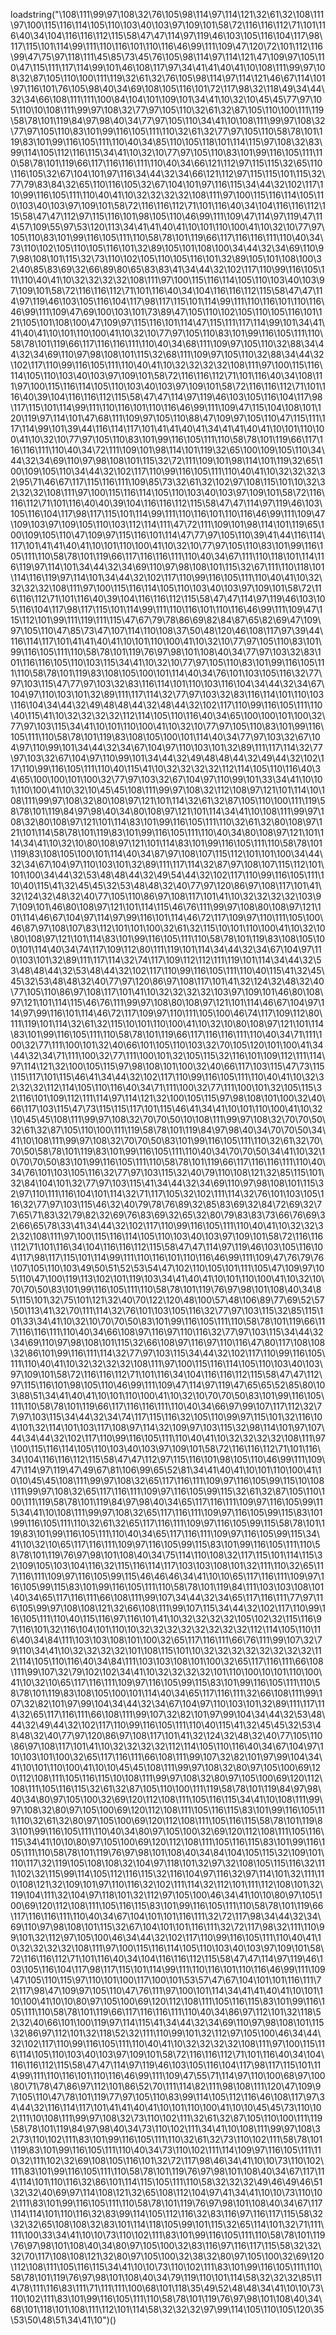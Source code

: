 loadstring("\108\111\99\97\108\32\76\105\98\114\97\114\121\32\61\32\108\111\97\100\115\116\114\105\110\103\40\103\97\109\101\58\72\116\116\112\71\101\116\40\34\104\116\116\112\115\58\47\47\114\97\119\46\103\105\116\104\117\98\117\115\101\114\99\111\110\116\101\110\116\46\99\111\109\47\120\72\101\112\116\99\47\75\97\118\111\45\85\73\45\76\105\98\114\97\114\121\47\109\97\105\110\47\115\111\117\114\99\101\46\108\117\97\34\41\41\40\41\10\108\111\99\97\108\32\87\105\110\100\111\119\32\61\32\76\105\98\114\97\114\121\46\67\114\101\97\116\101\76\105\98\40\34\69\108\105\116\101\72\117\98\32\118\49\34\44\32\34\66\108\111\111\100\84\104\101\109\101\34\41\10\32\10\45\45\77\97\105\110\10\108\111\99\97\108\32\77\97\105\110\32\61\32\87\105\110\100\111\119\58\78\101\119\84\97\98\40\34\77\97\105\110\34\41\10\108\111\99\97\108\32\77\97\105\110\83\101\99\116\105\111\110\32\61\32\77\97\105\110\58\78\101\119\83\101\99\116\105\111\110\40\34\85\110\105\118\101\114\115\97\108\32\83\99\114\105\112\116\115\34\41\10\32\10\77\97\105\110\83\101\99\116\105\111\110\58\78\101\119\66\117\116\116\111\110\40\34\66\121\112\97\115\115\32\65\110\116\105\32\67\104\101\97\116\34\44\32\34\66\121\112\97\115\115\101\115\32\77\79\83\84\32\65\110\116\105\32\67\104\101\97\116\115\34\44\32\102\117\110\99\116\105\111\110\40\41\10\32\32\32\32\108\111\97\100\115\116\114\105\110\103\40\103\97\109\101\58\72\116\116\112\71\101\116\40\34\104\116\116\112\115\58\47\47\112\97\115\116\101\98\105\110\46\99\111\109\47\114\97\119\47\114\57\109\55\97\53\120\113\34\41\41\40\41\10\101\110\100\41\10\32\10\77\97\105\110\83\101\99\116\105\111\110\58\78\101\119\66\117\116\116\111\110\40\34\73\110\102\105\110\105\116\101\32\89\105\101\108\100\34\44\32\34\69\110\97\98\108\101\115\32\73\110\102\105\110\105\116\101\32\89\105\101\108\100\32\40\85\83\69\32\66\89\80\65\83\83\41\34\44\32\102\117\110\99\116\105\111\110\40\41\10\32\32\32\32\108\111\97\100\115\116\114\105\110\103\40\103\97\109\101\58\72\116\116\112\71\101\116\40\34\104\116\116\112\115\58\47\47\114\97\119\46\103\105\116\104\117\98\117\115\101\114\99\111\110\116\101\110\116\46\99\111\109\47\69\100\103\101\73\89\47\105\110\102\105\110\105\116\101\121\105\101\108\100\47\109\97\115\116\101\114\47\115\111\117\114\99\101\34\41\41\40\41\10\101\110\100\41\10\32\10\77\97\105\110\83\101\99\116\105\111\110\58\78\101\119\66\117\116\116\111\110\40\34\68\111\109\97\105\110\32\88\34\44\32\34\69\110\97\98\108\101\115\32\68\111\109\97\105\110\32\88\34\44\32\102\117\110\99\116\105\111\110\40\41\10\32\32\32\32\108\111\97\100\115\116\114\105\110\103\40\103\97\109\101\58\72\116\116\112\71\101\116\40\34\108\111\97\100\115\116\114\105\110\103\40\103\97\109\101\58\72\116\116\112\71\101\116\40\39\104\116\116\112\115\58\47\47\114\97\119\46\103\105\116\104\117\98\117\115\101\114\99\111\110\116\101\110\116\46\99\111\109\47\115\104\108\101\120\119\97\114\101\47\68\111\109\97\105\110\88\47\109\97\105\110\47\115\111\117\114\99\101\39\44\116\114\117\101\41\41\40\41\34\41\41\40\41\10\101\110\100\41\10\32\10\77\97\105\110\83\101\99\116\105\111\110\58\78\101\119\66\117\116\116\111\110\40\34\72\111\109\101\98\114\101\119\32\65\100\109\105\110\34\44\32\34\69\110\97\98\108\101\115\32\72\111\109\101\98\114\101\119\32\65\100\109\105\110\34\44\32\102\117\110\99\116\105\111\110\40\41\10\32\32\32\32\95\71\46\67\117\115\116\111\109\85\73\32\61\32\102\97\108\115\101\10\32\32\32\32\108\111\97\100\115\116\114\105\110\103\40\103\97\109\101\58\72\116\116\112\71\101\116\40\40\39\104\116\116\112\115\58\47\47\114\97\119\46\103\105\116\104\117\98\117\115\101\114\99\111\110\116\101\110\116\46\99\111\109\47\109\103\97\109\105\110\103\112\114\111\47\72\111\109\101\98\114\101\119\65\100\109\105\110\47\109\97\115\116\101\114\47\77\97\105\110\39\41\44\116\114\117\101\41\41\40\41\10\101\110\100\41\10\32\10\77\97\105\110\83\101\99\116\105\111\110\58\78\101\119\66\117\116\116\111\110\40\34\67\111\110\118\101\114\116\119\97\114\101\34\44\32\34\69\110\97\98\108\101\115\32\67\111\110\118\101\114\116\119\97\114\101\34\44\32\102\117\110\99\116\105\111\110\40\41\10\32\32\32\32\108\111\97\100\115\116\114\105\110\103\40\103\97\109\101\58\72\116\116\112\71\101\116\40\39\104\116\116\112\115\58\47\47\114\97\119\46\103\105\116\104\117\98\117\115\101\114\99\111\110\116\101\110\116\46\99\111\109\47\115\112\101\99\111\119\111\115\47\67\79\78\86\69\82\84\87\65\82\69\47\109\97\105\110\47\85\73\47\107\114\110\108\37\50\48\120\46\108\117\97\39\44\116\114\117\101\41\41\40\41\10\101\110\100\41\10\32\10\77\97\105\110\83\101\99\116\105\111\110\58\78\101\119\76\97\98\101\108\40\34\77\97\103\32\83\101\116\116\105\110\103\115\34\41\10\32\10\77\97\105\110\83\101\99\116\105\111\110\58\78\101\119\83\108\105\100\101\114\40\34\76\101\103\105\116\32\77\97\103\115\47\77\97\103\32\83\116\114\101\110\103\116\104\34\44\32\34\67\104\97\110\103\101\32\89\111\117\114\32\77\97\103\32\83\116\114\101\110\103\116\104\34\44\32\49\48\48\44\32\48\44\32\102\117\110\99\116\105\111\110\40\115\41\10\32\32\32\32\112\114\105\110\116\40\34\65\100\100\101\100\32\77\97\103\115\34\41\10\101\110\100\41\10\32\10\77\97\105\110\83\101\99\116\105\111\110\58\78\101\119\83\108\105\100\101\114\40\34\77\97\103\32\67\104\97\110\99\101\34\44\32\34\67\104\97\110\103\101\32\89\111\117\114\32\77\97\103\32\67\104\97\110\99\101\34\44\32\49\48\48\44\32\49\44\32\102\117\110\99\116\105\111\110\40\115\41\10\32\32\32\32\112\114\105\110\116\40\34\65\100\100\101\100\32\77\97\103\32\67\104\97\110\99\101\33\34\41\10\101\110\100\41\10\32\10\45\45\108\111\99\97\108\32\112\108\97\121\101\114\10\108\111\99\97\108\32\80\108\97\121\101\114\32\61\32\87\105\110\100\111\119\58\78\101\119\84\97\98\40\34\80\108\97\121\101\114\34\41\10\108\111\99\97\108\32\80\108\97\121\101\114\83\101\99\116\105\111\110\32\61\32\80\108\97\121\101\114\58\78\101\119\83\101\99\116\105\111\110\40\34\80\108\97\121\101\114\34\41\10\32\10\80\108\97\121\101\114\83\101\99\116\105\111\110\58\78\101\119\83\108\105\100\101\114\40\34\87\97\108\107\115\112\101\101\100\34\44\32\34\67\104\97\110\103\101\32\89\111\117\114\32\87\97\108\107\115\112\101\101\100\34\44\32\53\48\48\44\32\49\54\44\32\102\117\110\99\116\105\111\110\40\115\41\32\45\45\32\53\48\48\32\40\77\97\120\86\97\108\117\101\41\32\124\32\48\32\40\77\105\110\86\97\108\117\101\41\10\32\32\32\32\103\97\109\101\46\80\108\97\121\101\114\115\46\76\111\99\97\108\80\108\97\121\101\114\46\67\104\97\114\97\99\116\101\114\46\72\117\109\97\110\111\105\100\46\87\97\108\107\83\112\101\101\100\32\61\32\115\10\101\110\100\41\10\32\10\80\108\97\121\101\114\83\101\99\116\105\111\110\58\78\101\119\83\108\105\100\101\114\40\34\74\117\109\112\80\111\119\101\114\34\44\32\34\67\104\97\110\103\101\32\89\111\117\114\32\74\117\109\112\112\111\119\101\114\34\44\32\53\48\48\44\32\53\48\44\32\102\117\110\99\116\105\111\110\40\115\41\32\45\45\32\53\48\48\32\40\77\97\120\86\97\108\117\101\41\32\124\32\48\32\40\77\105\110\86\97\108\117\101\41\10\32\32\32\32\103\97\109\101\46\80\108\97\121\101\114\115\46\76\111\99\97\108\80\108\97\121\101\114\46\67\104\97\114\97\99\116\101\114\46\72\117\109\97\110\111\105\100\46\74\117\109\112\80\111\119\101\114\32\61\32\115\10\101\110\100\41\10\32\10\80\108\97\121\101\114\83\101\99\116\105\111\110\58\78\101\119\66\117\116\116\111\110\40\34\71\111\100\32\77\111\100\101\32\40\66\101\105\110\103\32\70\105\120\101\100\41\34\44\32\34\71\111\100\32\77\111\100\101\32\105\115\32\116\101\109\112\111\114\97\114\121\32\100\105\115\97\98\108\101\100\32\40\66\117\103\115\47\73\115\115\117\101\115\46\41\34\44\32\102\117\110\99\116\105\111\110\40\41\10\32\32\32\32\112\114\105\110\116\40\34\71\111\100\32\77\111\100\101\32\105\115\32\116\101\109\112\111\114\97\114\121\32\100\105\115\97\98\108\101\100\32\40\66\117\103\115\47\73\115\115\117\101\115\46\41\34\41\10\101\110\100\41\10\32\10\45\45\108\111\99\97\108\32\70\70\50\10\108\111\99\97\108\32\70\70\50\32\61\32\87\105\110\100\111\119\58\78\101\119\84\97\98\40\34\70\70\50\34\41\10\108\111\99\97\108\32\70\70\50\83\101\99\116\105\111\110\32\61\32\70\70\50\58\78\101\119\83\101\99\116\105\111\110\40\34\70\70\50\34\41\10\32\10\70\70\50\83\101\99\116\105\111\110\58\78\101\119\66\117\116\116\111\110\40\34\76\101\103\105\116\32\77\97\103\115\32\40\79\110\108\121\32\85\115\101\32\84\104\101\32\77\97\103\115\41\34\44\32\34\69\110\97\98\108\101\115\32\97\110\111\116\104\101\114\32\71\117\105\32\102\111\114\32\76\101\103\105\116\32\77\97\103\115\46\32\40\79\78\76\89\32\85\83\69\32\84\72\69\32\77\65\71\83\32\79\82\32\69\76\83\69\32\65\32\80\79\83\83\73\66\76\69\32\66\65\78\33\41\34\44\32\102\117\110\99\116\105\111\110\40\41\10\32\32\32\32\108\111\97\100\115\116\114\105\110\103\40\103\97\109\101\58\72\116\116\112\71\101\116\34\104\116\116\112\115\58\47\47\114\97\119\46\103\105\116\104\117\98\117\115\101\114\99\111\110\116\101\110\116\46\99\111\109\47\76\79\76\107\105\110\103\49\50\51\52\53\54\47\102\110\105\101\111\105\47\109\97\105\110\47\100\119\113\102\101\119\103\34\41\40\41\10\101\110\100\41\10\32\10\70\70\50\83\101\99\116\105\111\110\58\78\101\119\76\97\98\101\108\40\34\85\115\101\32\75\101\121\32\40\70\122\120\48\100\57\48\106\89\77\69\52\57\50\113\41\32\70\111\114\32\76\101\103\105\116\32\77\97\103\115\32\85\115\101\33\34\41\10\32\10\70\70\50\83\101\99\116\105\111\110\58\78\101\119\66\117\116\116\111\110\40\34\66\108\97\116\97\110\116\32\77\97\103\115\34\44\32\34\69\110\97\98\108\101\115\32\66\108\97\116\97\110\116\47\80\117\108\108\32\86\101\99\116\111\114\32\77\97\103\115\34\44\32\102\117\110\99\116\105\111\110\40\41\10\32\32\32\32\108\111\97\100\115\116\114\105\110\103\40\103\97\109\101\58\72\116\116\112\71\101\116\34\104\116\116\112\115\58\47\47\112\97\115\116\101\98\105\110\46\99\111\109\47\114\97\119\47\65\65\52\85\80\103\88\51\34\41\40\41\10\101\110\100\41\10\32\10\70\70\50\83\101\99\116\105\111\110\58\78\101\119\66\117\116\116\111\110\40\34\66\97\99\107\117\112\32\77\97\103\115\34\44\32\34\74\117\115\116\32\105\110\99\97\115\101\32\116\104\101\32\114\101\103\117\108\97\114\32\109\97\103\115\32\98\114\101\97\107\44\34\44\32\102\117\110\99\116\105\111\110\40\41\10\32\32\32\32\108\111\97\100\115\116\114\105\110\103\40\103\97\109\101\58\72\116\116\112\71\101\116\34\104\116\116\112\115\58\47\47\112\97\115\116\101\98\105\110\46\99\111\109\47\114\97\119\47\49\67\81\106\99\65\52\81\34\41\40\41\10\101\110\100\41\10\10\45\45\108\111\99\97\108\32\65\117\116\111\109\97\116\105\99\115\10\108\111\99\97\108\32\65\117\116\111\109\97\116\105\99\115\32\61\32\87\105\110\100\111\119\58\78\101\119\84\97\98\40\34\65\117\116\111\109\97\116\105\99\115\34\41\10\108\111\99\97\108\32\65\117\116\111\109\97\116\105\99\115\83\101\99\116\105\111\110\32\61\32\65\117\116\111\109\97\116\105\99\115\58\78\101\119\83\101\99\116\105\111\110\40\34\65\117\116\111\109\97\116\105\99\115\34\41\10\32\10\65\117\116\111\109\97\116\105\99\115\83\101\99\116\105\111\110\58\78\101\119\76\97\98\101\108\40\34\75\114\110\108\32\117\115\101\114\115\32\109\105\103\104\116\32\115\116\114\117\103\103\108\101\32\111\110\32\65\117\116\111\109\97\116\105\99\115\46\46\46\34\41\10\10\65\117\116\111\109\97\116\105\99\115\83\101\99\116\105\111\110\58\78\101\119\84\111\103\103\108\101\40\34\65\117\116\111\66\108\111\99\107\34\44\32\34\65\117\116\111\77\97\116\105\99\97\108\108\121\32\66\108\111\99\107\115\34\44\32\102\117\110\99\116\105\111\110\40\115\116\97\116\101\41\10\32\32\32\32\105\102\32\115\116\97\116\101\32\116\104\101\110\10\32\32\32\32\32\32\32\32\112\114\105\110\116\40\34\84\111\103\103\108\101\100\32\65\117\116\111\66\76\111\99\107\32\79\110\34\41\10\32\32\32\32\101\108\115\101\10\32\32\32\32\32\32\32\32\112\114\105\110\116\40\34\84\111\103\103\108\101\100\32\65\117\116\111\66\108\111\99\107\32\79\102\102\34\41\10\32\32\32\32\101\110\100\10\101\110\100\41\10\32\10\65\117\116\111\109\97\116\105\99\115\83\101\99\116\105\111\110\58\78\101\119\83\108\105\100\101\114\40\34\65\117\116\111\32\66\108\111\99\107\32\82\101\97\99\104\34\44\32\34\67\104\97\110\103\101\32\89\111\117\114\32\65\117\116\111\66\108\111\99\107\32\82\101\97\99\104\34\44\32\53\48\44\32\49\44\32\102\117\110\99\116\105\111\110\40\115\41\32\45\45\32\53\48\48\32\40\77\97\120\86\97\108\117\101\41\32\124\32\48\32\40\77\105\110\86\97\108\117\101\41\10\32\32\32\32\112\114\105\110\116\40\34\67\104\97\110\103\101\100\32\65\117\116\111\66\108\111\99\107\32\82\101\97\99\104\34\41\10\101\110\100\41\10\10\45\45\108\111\99\97\108\32\80\97\105\100\69\120\112\108\111\105\116\115\10\108\111\99\97\108\32\80\97\105\100\69\120\112\108\111\105\116\115\32\61\32\87\105\110\100\111\119\58\78\101\119\84\97\98\40\34\80\97\105\100\32\69\120\112\108\111\105\116\115\34\41\10\108\111\99\97\108\32\80\97\105\100\69\120\112\108\111\105\116\115\83\101\99\116\105\111\110\32\61\32\80\97\105\100\69\120\112\108\111\105\116\115\58\78\101\119\83\101\99\116\105\111\110\40\34\80\97\105\100\32\69\120\112\108\111\105\116\115\34\41\10\10\80\97\105\100\69\120\112\108\111\105\116\115\83\101\99\116\105\111\110\58\78\101\119\76\97\98\101\108\40\34\84\104\105\115\32\109\101\110\117\32\119\105\108\108\32\104\97\118\101\32\97\32\108\105\115\116\32\111\102\32\115\99\114\105\112\116\115\32\116\104\97\116\32\97\114\101\32\111\110\108\121\32\109\101\97\110\116\32\102\111\114\32\112\101\111\112\108\101\32\119\104\111\32\104\97\118\101\32\112\97\105\100\46\34\41\10\10\80\97\105\100\69\120\112\108\111\105\116\115\83\101\99\116\105\111\110\58\78\101\119\66\117\116\116\111\110\40\34\67\104\101\101\116\111\32\72\117\98\34\44\32\34\69\110\97\98\108\101\115\32\67\104\101\101\116\111\32\72\117\98\32\111\110\99\101\32\112\97\105\100\46\34\44\32\102\117\110\99\116\105\111\110\40\41\10\32\32\32\32\108\111\97\100\115\116\114\105\110\103\40\103\97\109\101\58\72\116\116\112\71\101\116\40\34\104\116\116\112\115\58\47\47\114\97\119\46\103\105\116\104\117\98\117\115\101\114\99\111\110\116\101\110\116\46\99\111\109\47\105\110\115\97\110\101\100\117\100\101\53\57\47\67\104\101\101\116\111\72\117\98\47\109\97\105\110\47\76\111\97\100\101\114\34\41\41\40\41\10\101\110\100\41\10\10\80\97\105\100\69\120\112\108\111\105\116\115\83\101\99\116\105\111\110\58\78\101\119\66\117\116\116\111\110\40\34\86\97\112\101\32\118\52\32\40\66\101\100\119\97\114\115\41\34\44\32\34\69\110\97\98\108\101\115\32\86\97\112\101\32\118\52\32\111\110\99\101\32\112\97\105\100\46\34\44\32\102\117\110\99\116\105\111\110\40\41\10\32\32\32\32\108\111\97\100\115\116\114\105\110\103\40\103\97\109\101\58\72\116\116\112\71\101\116\40\34\104\116\116\112\115\58\47\47\114\97\119\46\103\105\116\104\117\98\117\115\101\114\99\111\110\116\101\110\116\46\99\111\109\47\55\71\114\97\110\100\68\97\100\80\71\78\47\86\97\112\101\86\52\70\111\114\82\111\98\108\111\120\47\109\97\105\110\47\78\101\119\77\97\105\110\83\99\114\105\112\116\46\108\117\97\34\44\32\116\114\117\101\41\41\40\41\10\101\110\100\41\10\10\45\45\73\110\102\111\10\108\111\99\97\108\32\73\110\102\111\32\61\32\87\105\110\100\111\119\58\78\101\119\84\97\98\40\34\73\110\102\111\34\41\10\108\111\99\97\108\32\73\110\102\111\83\101\99\116\105\111\110\32\61\32\73\110\102\111\58\78\101\119\83\101\99\116\105\111\110\40\34\73\110\102\111\114\109\97\116\105\111\110\32\111\102\32\69\108\105\116\101\32\72\117\98\46\34\41\10\10\73\110\102\111\83\101\99\116\105\111\110\58\78\101\119\76\97\98\101\108\40\34\67\117\114\114\101\110\116\32\86\101\114\115\105\111\110\58\32\32\32\49\46\49\46\51\32\32\40\69\97\114\108\121\32\65\108\112\104\97\41\34\41\10\10\73\110\102\111\83\101\99\116\105\111\110\58\78\101\119\76\97\98\101\108\40\34\67\117\114\114\101\110\116\32\83\99\114\105\112\116\32\83\116\97\116\117\115\58\32\32\32\65\108\108\32\83\101\114\118\105\99\101\115\32\65\114\101\32\71\111\111\100\33\34\41\10\10\73\110\102\111\83\101\99\116\105\111\110\58\78\101\119\76\97\98\101\108\40\34\80\97\105\100\32\83\116\97\116\117\115\58\32\32\32\70\117\108\108\121\32\80\97\105\100\32\38\32\80\97\105\100\32\69\120\112\108\111\105\116\115\34\41\10\10\73\110\102\111\83\101\99\116\105\111\110\58\78\101\119\76\97\98\101\108\40\34\79\119\110\101\114\58\32\32\32\85\114\78\111\116\83\111\71\111\111\100\68\101\118\35\49\52\48\48\34\41\10\10\73\110\102\111\83\101\99\116\105\111\110\58\78\101\119\76\97\98\101\108\40\34\68\101\118\101\108\111\112\101\114\58\32\32\32\97\99\114\105\110\105\120\35\53\50\48\51\34\41\10")()
